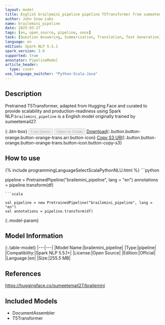 ```yaml
---
layout: model
title: English brailemini_pipeline pipeline T5Transformer from sumeetemail27
author: John Snow Labs
name: brailemini_pipeline
date: 2025-03-27
tags: [en, open_source, pipeline, onnx]
task: [Question Answering, Summarization, Translation, Text Generation]
language: en
edition: Spark NLP 5.5.1
spark_version: 3.0
supported: true
annotator: PipelineModel
article_header:
  type: cover
use_language_switcher: "Python-Scala-Java"
---
```


## Description

Pretrained T5Transformer, adapted from Hugging Face and curated to provide scalability and production-readiness using Spark NLP.`brailemini_pipeline` is a English model originally trained by sumeetemail27.

{:.btn-box}
<button class="button button-orange" disabled>Live Demo</button>
<button class="button button-orange" disabled>Open in Colab</button>
[Download](https://s3.amazonaws.com/auxdata.johnsnowlabs.com/public/models/brailemini_pipeline_en_5.5.1_3.0_1743086733061.zip){:.button.button-orange.button-orange-trans.arr.button-icon}
[Copy S3 URI](s3://auxdata.johnsnowlabs.com/public/models/brailemini_pipeline_en_5.5.1_3.0_1743086733061.zip){:.button.button-orange.button-orange-trans.button-icon.button-copy-s3}

## How to use



<div class="tabs-box" markdown="1">
{% include programmingLanguageSelectScalaPythonNLU.html %}
```python

pipeline = PretrainedPipeline("brailemini_pipeline", lang = "en")
annotations =  pipeline.transform(df)   

```
```scala

val pipeline = new PretrainedPipeline("brailemini_pipeline", lang = "en")
val annotations = pipeline.transform(df)

```
</div>

{:.model-param}
## Model Information

{:.table-model}
|---|---|
|Model Name:|brailemini_pipeline|
|Type:|pipeline|
|Compatibility:|Spark NLP 5.5.1+|
|License:|Open Source|
|Edition:|Official|
|Language:|en|
|Size:|255.5 MB|

## References

https://huggingface.co/sumeetemail27/brailemini

## Included Models

- DocumentAssembler
- T5Transformer